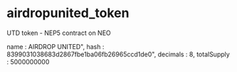 # airdropunited_token
UTD token - NEP5 contract on NEO 

name        : AIRDROP UNITED",
hash        : 8399031038683d2867fbe1ba06fb26965ccd1de0",
decimals    : 8,
totalSupply : 5000000000

